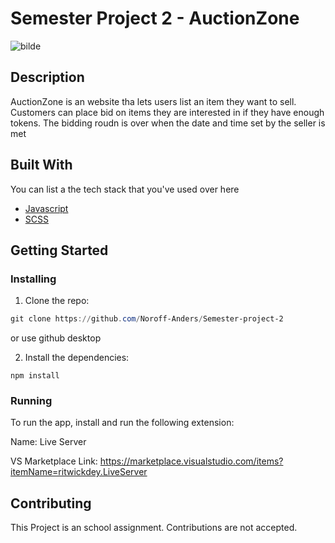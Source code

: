 # Semester Project 2 - AuctionZone

![bilde](https://github.com/Noroff-Anders/Semester-project-2/assets/114410771/593f564d-9a49-4d44-bc40-caf38501e577)


## Description

AuctionZone is an website tha lets users list an item they want to sell. Customers can place bid on items they are interested in if they have enough tokens. The bidding roudn is over when the date and time set by the seller is met 

## Built With

You can list a the tech stack that you've used over here

- [Javascript](https://developer.mozilla.org/en-US/docs/Web/JavaScript)
- [SCSS](https://sass-lang.com/)


## Getting Started

### Installing

1. Clone the repo:

```Powershell
git clone https://github.com/Noroff-Anders/Semester-project-2
```
or use github desktop

2. Install the dependencies:

```
npm install
```

### Running

To run the app, install and run the following extension:

Name: Live Server

VS Marketplace Link: https://marketplace.visualstudio.com/items?itemName=ritwickdey.LiveServer


## Contributing
This Project is an school assignment. Contributions are not accepted.


